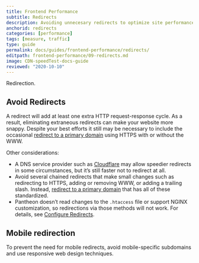```yaml
---
title: Frontend Performance 
subtitle: Redirects
description: Avoiding unnecesary redirects to optimize site performance.
anchorid: redirects
categories: [performance]
tags: [measure, traffic]
type: guide
permalink: docs/guides/frontend-performance/redirects/
editpath: frontend-performance/09-redirects.md
image: CDN-speedTest-docs-guide
reviewed: "2020-10-10"
---
```


Redirection.

## Avoid Redirects
A redirect will add at least one extra HTTP request-response cycle. As a result, eliminating extraneous redirects can make your website more snappy. Despite your best efforts it still may be necessary to include the occasional [redirect to a primary domain](/guides/launch/redirects) using HTTPS with or without the WWW.

Other considerations:

- A DNS service provider such as [Cloudflare](https://support.cloudflare.com/hc/en-us/articles/200170536-How-do-I-redirect-all-visitors-to-HTTPS-SSL-) may allow speedier redirects in some circumstances, but it’s still faster not to redirect at all.
- Avoid several chained redirects that make small changes such as redirecting to HTTPS, adding or removing WWW, or adding a trailing slash. Instead, [redirect to a primary domain](/guides/launch/redirects) that has all of these standardized.
- Pantheon doesn’t read changes to the `.htaccess` file or support NGINX customization, so redirections via those methods will not work. For details, see [Configure Redirects](/redirects/#php-vs-htaccess).


## Mobile redirection

To prevent the need for mobile redirects, avoid mobile-specific subdomains and use responsive web design techniques.
